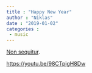 ```yaml
---
title : "Happy New Year"
author : "Niklas"
date : "2019-01-02"
categories : 
 - music
---
```


[Non sequitur](https://www.merriam-webster.com/dictionary/non%20sequitur).

https://youtu.be/98CTpigH8Dw
